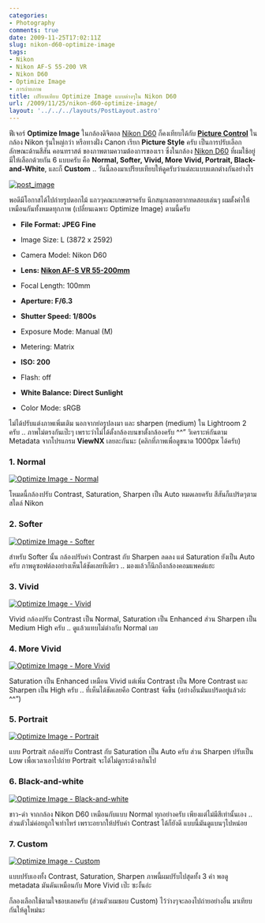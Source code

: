 ```yaml
---
categories:
- Photography
comments: true
date: 2009-11-25T17:02:11Z
slug: nikon-d60-optimize-image
tags:
- Nikon
- Nikon AF-S 55-200 VR
- Nikon D60
- Optimize Image
- การถ่ายภาพ
title: เปรียบเทียบ Optimize Image แบบต่างๆใน Nikon D60
url: /2009/11/25/nikon-d60-optimize-image/
layout: '../../../layouts/PostLayout.astro'
---
```


ฟีเจอร์ **Optimize Image** ในกล้องดิจิตอล [Nikon D60](https://armno.in.th/content/nikon-d60) ก็คงเทียบได้กับ **[Picture Control](http://imaging.nikon.com/products/imaging/lineup/picturecontrol/index.htm)** ในกล้อง Nikon รุ่นใหญ่กว่า หรือทางฝั่ง Canon เรียก **Picture Style** ครับ เป็นการปรับเลือกลักษณะด้านสีสัน คอนทราสต์ ของภาพตามความต้องการของเรา ซึ่งในกล้อง [Nikon D60](https://armno.in.th/content/nikon-d60) ที่ผมใช้อยู่ มีให้เลือกด้วยกัน 6 แบบครับ คือ **Normal, Softer, Vivid, More Vivid, Portrait, Black-and-White**, และก็ **Custom** .. วันนี้ลองมาเปรียบเทียบให้ดูครับว่าแต่ละแบบแตกต่างกันอย่างไร

[![post_image](https://armno.in.th/wp-content/uploads/2009/11/post_image_thumb.jpg)](https://armno.in.th/wp-content/uploads/2009/11/post_image.jpg)



พอดีมีโอกาสได้ไปถ่ายรูปดอกไม้ แถวๆคณะเกษตรฯครับ นึกสนุกเลยอยากทดสอบเล่นๆ ผมตั้งค่าให้เหมือนกันทั้งหมดทุกภาพ (เปลี่ยนเฉพาะ Optimize Image) ตามนี้ครับ




  * **File Format: JPEG Fine**


  * Image Size: L (3872 x 2592)


  * Camera Model: Nikon D60


  * **Lens: [Nikon AF-S VR 55-200mm](https://armno.in.th/content/nikon-af-s-55-200-vr)**


  * Focal Length: 100mm


  * **Aperture: F/6.3**


  * **Shutter Speed: 1/800s**


  * Exposure Mode: Manual (M)


  * Metering: Matrix


  * **ISO: 200**


  * Flash: off


  * **White Balance: Direct Sunlight**


  * Color Mode: sRGB


ไม่ได้ปรับแต่งภาพเพิ่มเติม นอกจากย่อรูปลงมา และ sharpen (medium) ใน Lightroom 2 ครับ .. ภาพไม่ตรงกันเป๊ะๆ เพราะว่าไม่ได้ตั้งกล้องบนขาตั้งกล้องครับ ^^” วิเคราะห์กันตาม Metadata จากโปรแกรม **ViewNX** เลยละกันนะ (คลิกที่ภาพเพื่อดูขนาด 1000px ได้ครับ)


### 1. Normal


[![Optimize Image - Normal](https://armno.in.th/wp-content/uploads/2009/11/01_normal_thumb.jpg)](https://armno.in.th/wp-content/uploads/2009/11/01_normal.jpg)

โหมดนี้กล้องปรับ Contrast, Saturation, Sharpen เป็น Auto หมดเลยครับ สีสันก็แปร้ดๆตามสไตล์ Nikon


### 2. Softer


[![Optimize Image - Softer](https://armno.in.th/wp-content/uploads/2009/11/02_softer_thumb.jpg)](https://armno.in.th/wp-content/uploads/2009/11/02_softer.jpg)

สำหรับ Softer นั้น กล้องปรับค่า Contrast กับ Sharpen ลดลง แต่ Saturation ยังเป็น Auto ครับ ภาพดูซอฟต์ลงอย่างเห็นได้ชัดเลยทีเดียว .. มองแล้วก็นึกถึงกล้องคอมแพคต์แฮะ


### 3. Vivid


[![Optimize Image - Vivid](https://armno.in.th/wp-content/uploads/2009/11/03_vivid_thumb.jpg)](https://armno.in.th/wp-content/uploads/2009/11/03_vivid.jpg)

Vivid กล้องปรับ Contrast เป็น Normal, Saturation เป็น Enhanced ส่วน Sharpen เป็น Medium High ครับ .. ดูแล้วแทบไม่ต่างกับ Normal เลย


### 4. More Vivid


[![Optimize Image - More Vivid](https://armno.in.th/wp-content/uploads/2009/11/04_morevivid_thumb.jpg)](https://armno.in.th/wp-content/uploads/2009/11/04_morevivid.jpg)

Saturation เป็น Enhanced เหมือน Vivid แต่เพิ่ม Contrast เป็น More Contrast และ Sharpen เป็น High ครับ .. ที่เห็นได้ชัดเลยคือ Contrast จัดขึ้น (อย่างอื่นมันแปร้ดอยู่แล้วอ่ะ ^^”)


### 5. Portrait


[![Optimize Image - Portrait](https://armno.in.th/wp-content/uploads/2009/11/05_portrait_thumb.jpg)](https://armno.in.th/wp-content/uploads/2009/11/05_portrait.jpg)

แบบ Portrait กล้องปรับ Contrast กับ Saturation เป็น Auto ครับ ส่วน Sharpen ปรับเป็น Low เพื่อเวลาเอาไปถ่าย Portrait จะได้ไม่ดูกระด้างเกินไป


### 6. Black-and-white


[![Optimize Image - Black-and-white](https://armno.in.th/wp-content/uploads/2009/11/06_blackandwhite_thumb.jpg)](https://armno.in.th/wp-content/uploads/2009/11/06_blackandwhite.jpg)

ขาว-ดำ จากกล้อง Nikon D60 เหมือนกับแบบ Normal ทุกอย่างครับ เพียงแต่ไม่มีสีเท่านั้นเอง .. ส่วนตัวไม่ค่อยถูกใจเท่าไหร่ เพราะอยากให้ปรับค่า Contrast ได้ก็ยังดี แบบนี้มันดูแบนๆไปหน่อย


### 7. Custom


[![Optimize Image - Custom](https://armno.in.th/wp-content/uploads/2009/11/07_custom_thumb.jpg)](https://armno.in.th/wp-content/uploads/2009/11/07_custom.jpg)

แบบปรับเองทั้ง Contrast, Saturation, Sharpen ภาพนี้ผมปรับไปสุดทั้ง 3 ค่า พอดู metadata มันดันเหมือนกับ More Vivid เป๊ะ ซะงั้นอ่ะ

ก็ลองเลือกใช้ตามใจชอบเลยครับ (ส่วนตัวผมชอบ Custom) ไว้ว่างๆจะลองไปถ่ายอย่างอื่น มาเทียบกันให้ดูใหม่นะ
